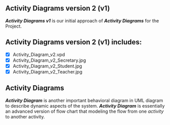 ## Activity Diagrams version 2 (v1)
**_Activity Diagrams v1_** is our initial approach of **_Activity Diagrams_** for the Project.

## Activity Diagrams version 2 (v1) includes:
- [x] Activity_Diagram_v2.vpd
- [x] Activity_Diagram_v2_Secretary.jpg
- [x] Activity_Diagram_v2_Student.jpg
- [x] Activity_Diagram_v2_Teacher.jpg

## Activity Diagrams
**_Activity Diagram_** is another important behavioral diagram in UML diagram to describe dynamic aspects of the system.
**_Activity Diagram_** is essentially an advanced version of flow chart that modeling the flow from one _activity_ to another activity.


